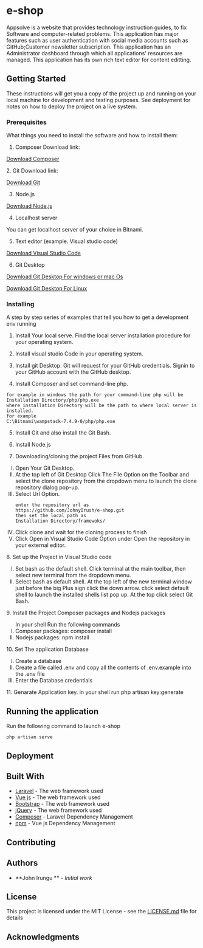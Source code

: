 # e-shop

Appsolve is a website that provides technology instruction guides, to fix Software and computer-related problems. This application has major features such as user authentication with social media accounts such as GitHub;Customer newsletter subscription. This application has an Administrator dashboard through which all applications' resources are managed. This application has its own rich text editor for content editting.



## Getting Started

These instructions will get you a copy of the project up and running on your local machine for development and testing purposes. See deployment for notes on how to deploy the project on a live system.

### Prerequisites

What things you need to install the software and how to install them:

1. Composer
Download link:
<p align="left"><a href="https://getcomposer.org/download/" >Download Composer</a></p>
2. Git
Download link:
<p align="left"><a href="https://git-scm.com/downloads" >Download Git</a></p>

3. Node.js
<p align="left"><a href="https://nodejs.org/en/download/" >Download Node.js</a></p>

4. Localhost server
 <p> You can get localhost server of your choice in Bitnami. </p>

5. Text editor (example. Visual studio code)
<p align="left"><a href="https://code.visualstudio.com/download" >Download Visual Studio Code</a></p>

6. Git Desktop 
<p align="left"><a href="https://desktop.github.com/" >Download Git Desktop For windows or mac Os</a></p>
<p align="left"><a href="https://aur.archlinux.org/packages/github-desktop/" >Download Git Desktop For Linux</a></p>



### Installing

A step by step series of examples that tell you how to get a development env running

1. Install Your local serve. Find the local server installation procedure for your operating system.

2. Install visual studio Code in your operating system.

3. Install git Desktop.
 Git will request for your GitHub credentials. Signin to your GitHub account with the GitHub desktop.  
4. Install Composer and set command-line php.
 
```
for example in windows the path for your command-line php will be
Installation Directory/php/php.exe
where installation Directory will be the path to where local server is installed.
for example
C:\Bitnami\wampstack-7.4.9-0/php/php.exe
```
5. Install Git and also install the Git Bash.

6. Install Node.js

7. Downloading/cloning the project Files from GitHub.
 <ol type="I">
  <li> Open Your Git Desktop.</li>
  <li> At the top left of Git Desktop Click The File Option 
  on the Toolbar and select the clone repository from the dropdown menu to launch the clone
  repository dialog pop-up.</li>
  <li> Select Url Option. </li>
 
  ```
  enter the repository url as
  https://github.com/JohnyIrush/e-shop.git
  then set the local path as 
  Installation Directory/framewoks/ 
  ```
  <li>Click clone and wait for the cloning process to finish</li>
  <li>Click Open in Visual Studio Code Option under Open the repository in your external editor.</li>
 </ol>
8. Set up the Project in Visual Studio code
 <ol type="I">
 <li>Set bash as the default shell. Click terminal at the main toolbar, then select new terminal from  the dropdown menu.</li>
 <li>Select bash as default shell. At the top left of the new terminal window just before the big  Plus sign click the down arrow. click select default shell to launch the installed shells list pop  up. At the top click select Git Bash.</li>
 </ol>
9. Install the Project Composer packages and Nodejs packages
<ol type="I">
In your shell Run the following commands
<li>Composer packages: composer install </li>
<li>Nodejs packages: npm install</li>
</ol>
10. Set The application Database
 <ol type="I">
  <li>Create a database </li>
  <li>Create a file called .env and copy all the contents of .env.example into the .env file</li>
  <li>Enter the Database credentials  </li>
 </ol>
 11. Genarate Application key.
  in your shell run 
  php artisan key:generate


## Running the application
Run the following command to launch e-shop

```
php artisan serve
```

## Deployment



## Built With

* [Laravel](https://laravel.com/docs/7.x/installation) - The web framework used
* [Vue js](https://vuejs.org) - The web framework used
* [Bootstrap](https://getbootstrap.com) - The web framework used
* [jQuery](https://jquery.com) - The web framework used
* [Composer](https://getcomposer.org) - Laravel Dependency Management
* [npm](https://www.npmjs.com) - Vue js Dependency Management

## Contributing



## Authors

* **John Irungu ** - *Initial work* 

## License

This project is licensed under the MIT License - see the [LICENSE.md](LICENSE.md) file for details

## Acknowledgments



